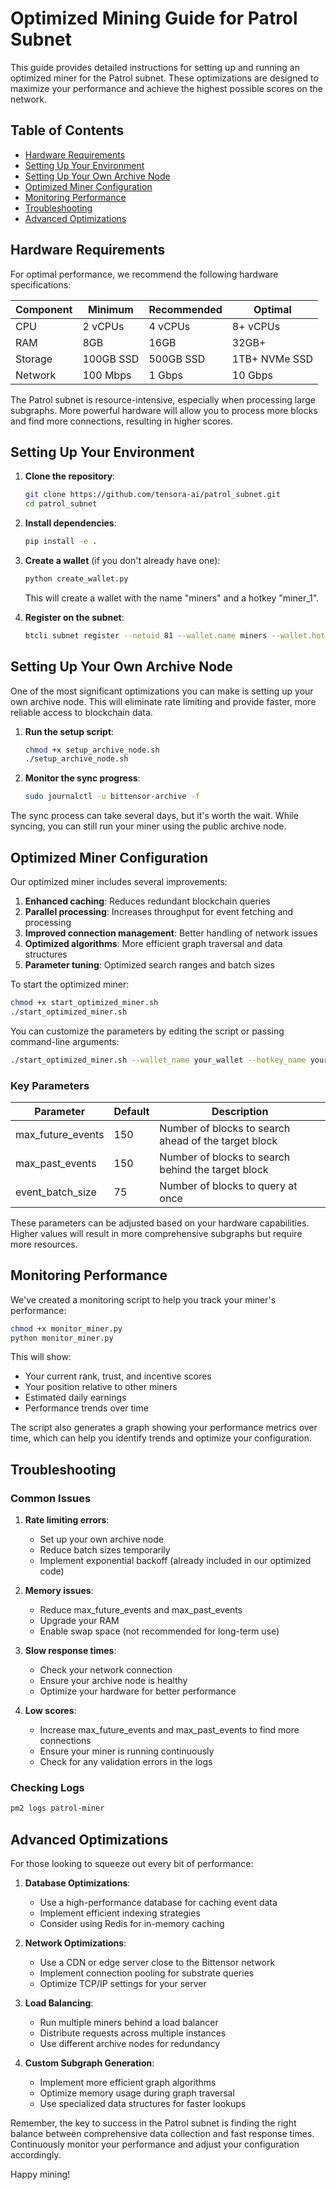 # Optimized Mining Guide for Patrol Subnet

This guide provides detailed instructions for setting up and running an optimized miner for the Patrol subnet. These optimizations are designed to maximize your performance and achieve the highest possible scores on the network.

## Table of Contents
- [Hardware Requirements](#hardware-requirements)
- [Setting Up Your Environment](#setting-up-your-environment)
- [Setting Up Your Own Archive Node](#setting-up-your-own-archive-node)
- [Optimized Miner Configuration](#optimized-miner-configuration)
- [Monitoring Performance](#monitoring-performance)
- [Troubleshooting](#troubleshooting)
- [Advanced Optimizations](#advanced-optimizations)

## Hardware Requirements

For optimal performance, we recommend the following hardware specifications:

| Component | Minimum | Recommended | Optimal |
|-----------|---------|-------------|---------|
| CPU | 2 vCPUs | 4 vCPUs | 8+ vCPUs |
| RAM | 8GB | 16GB | 32GB+ |
| Storage | 100GB SSD | 500GB SSD | 1TB+ NVMe SSD |
| Network | 100 Mbps | 1 Gbps | 10 Gbps |

The Patrol subnet is resource-intensive, especially when processing large subgraphs. More powerful hardware will allow you to process more blocks and find more connections, resulting in higher scores.

## Setting Up Your Environment

1. **Clone the repository**:
   ```bash
   git clone https://github.com/tensora-ai/patrol_subnet.git
   cd patrol_subnet
   ```

2. **Install dependencies**:
   ```bash
   pip install -e .
   ```

3. **Create a wallet** (if you don't already have one):
   ```bash
   python create_wallet.py
   ```
   This will create a wallet with the name "miners" and a hotkey "miner_1".

4. **Register on the subnet**:
   ```bash
   btcli subnet register --netuid 81 --wallet.name miners --wallet.hotkey miner_1
   ```

## Setting Up Your Own Archive Node

One of the most significant optimizations you can make is setting up your own archive node. This will eliminate rate limiting and provide faster, more reliable access to blockchain data.

1. **Run the setup script**:
   ```bash
   chmod +x setup_archive_node.sh
   ./setup_archive_node.sh
   ```

2. **Monitor the sync progress**:
   ```bash
   sudo journalctl -u bittensor-archive -f
   ```

The sync process can take several days, but it's worth the wait. While syncing, you can still run your miner using the public archive node.

## Optimized Miner Configuration

Our optimized miner includes several improvements:

1. **Enhanced caching**: Reduces redundant blockchain queries
2. **Parallel processing**: Increases throughput for event fetching and processing
3. **Improved connection management**: Better handling of network issues
4. **Optimized algorithms**: More efficient graph traversal and data structures
5. **Parameter tuning**: Optimized search ranges and batch sizes

To start the optimized miner:

```bash
chmod +x start_optimized_miner.sh
./start_optimized_miner.sh
```

You can customize the parameters by editing the script or passing command-line arguments:

```bash
./start_optimized_miner.sh --wallet_name your_wallet --hotkey_name your_hotkey --archive_node ws://your_archive_node:9944
```

### Key Parameters

| Parameter | Default | Description |
|-----------|---------|-------------|
| max_future_events | 150 | Number of blocks to search ahead of the target block |
| max_past_events | 150 | Number of blocks to search behind the target block |
| event_batch_size | 75 | Number of blocks to query at once |

These parameters can be adjusted based on your hardware capabilities. Higher values will result in more comprehensive subgraphs but require more resources.

## Monitoring Performance

We've created a monitoring script to help you track your miner's performance:

```bash
chmod +x monitor_miner.py
python monitor_miner.py
```

This will show:
- Your current rank, trust, and incentive scores
- Your position relative to other miners
- Estimated daily earnings
- Performance trends over time

The script also generates a graph showing your performance metrics over time, which can help you identify trends and optimize your configuration.

## Troubleshooting

### Common Issues

1. **Rate limiting errors**:
   - Set up your own archive node
   - Reduce batch sizes temporarily
   - Implement exponential backoff (already included in our optimized code)

2. **Memory issues**:
   - Reduce max_future_events and max_past_events
   - Upgrade your RAM
   - Enable swap space (not recommended for long-term use)

3. **Slow response times**:
   - Check your network connection
   - Ensure your archive node is healthy
   - Optimize your hardware for better performance

4. **Low scores**:
   - Increase max_future_events and max_past_events to find more connections
   - Ensure your miner is running continuously
   - Check for any validation errors in the logs

### Checking Logs

```bash
pm2 logs patrol-miner
```

## Advanced Optimizations

For those looking to squeeze out every bit of performance:

1. **Database Optimizations**:
   - Use a high-performance database for caching event data
   - Implement efficient indexing strategies
   - Consider using Redis for in-memory caching

2. **Network Optimizations**:
   - Use a CDN or edge server close to the Bittensor network
   - Implement connection pooling for substrate queries
   - Optimize TCP/IP settings for your server

3. **Load Balancing**:
   - Run multiple miners behind a load balancer
   - Distribute requests across multiple instances
   - Use different archive nodes for redundancy

4. **Custom Subgraph Generation**:
   - Implement more efficient graph algorithms
   - Optimize memory usage during graph traversal
   - Use specialized data structures for faster lookups

Remember, the key to success in the Patrol subnet is finding the right balance between comprehensive data collection and fast response times. Continuously monitor your performance and adjust your configuration accordingly.

Happy mining!
